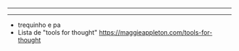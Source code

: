 ---
---

- ---
  ---
- trequinho e pa
- Lista de "tools for thought" https://maggieappleton.com/tools-for-thought